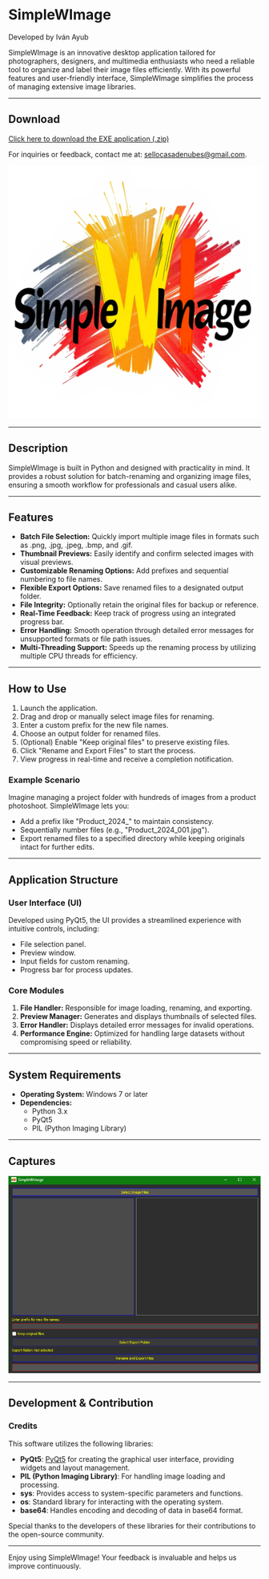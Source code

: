 # SimpleWImage
Developed by Iván Ayub

SimpleWImage is an innovative desktop application tailored for photographers, designers, and multimedia enthusiasts who need a reliable tool to organize and label their image files efficiently. With its powerful features and user-friendly interface, SimpleWImage simplifies the process of managing extensive image libraries.

---

## Download
[Click here to download the EXE application (.zip)](https://drive.google.com/file/d/1u3Y3rU6pkpwbS9q2k5lGKh2Hi6l1v5IQ/view?usp=sharing)

For inquiries or feedback, contact me at: [sellocasadenubes@gmail.com](mailto:sellocasadenubes@gmail.com).

![SimpleWImage Icon](SimpleWImage.png)

---

## Description
SimpleWImage is built in Python and designed with practicality in mind. It provides a robust solution for batch-renaming and organizing image files, ensuring a smooth workflow for professionals and casual users alike.

---

## Features
- **Batch File Selection:** Quickly import multiple image files in formats such as .png, .jpg, .jpeg, .bmp, and .gif.
- **Thumbnail Previews:** Easily identify and confirm selected images with visual previews.
- **Customizable Renaming Options:** Add prefixes and sequential numbering to file names.
- **Flexible Export Options:** Save renamed files to a designated output folder.
- **File Integrity:** Optionally retain the original files for backup or reference.
- **Real-Time Feedback:** Keep track of progress using an integrated progress bar.
- **Error Handling:** Smooth operation through detailed error messages for unsupported formats or file path issues.
- **Multi-Threading Support:** Speeds up the renaming process by utilizing multiple CPU threads for efficiency.

---

## How to Use
1. Launch the application.
2. Drag and drop or manually select image files for renaming.
3. Enter a custom prefix for the new file names.
4. Choose an output folder for renamed files.
5. (Optional) Enable "Keep original files" to preserve existing files.
6. Click "Rename and Export Files" to start the process.
7. View progress in real-time and receive a completion notification.

### Example Scenario
Imagine managing a project folder with hundreds of images from a product photoshoot. SimpleWImage lets you:
- Add a prefix like "Product_2024_" to maintain consistency.
- Sequentially number files (e.g., "Product_2024_001.jpg").
- Export renamed files to a specified directory while keeping originals intact for further edits.

---

## Application Structure
### User Interface (UI)
Developed using PyQt5, the UI provides a streamlined experience with intuitive controls, including:
- File selection panel.
- Preview window.
- Input fields for custom renaming.
- Progress bar for process updates.

### Core Modules
1. **File Handler:** Responsible for image loading, renaming, and exporting.
2. **Preview Manager:** Generates and displays thumbnails of selected files.
3. **Error Handler:** Displays detailed error messages for invalid operations.
4. **Performance Engine:** Optimized for handling large datasets without compromising speed or reliability.
---

## System Requirements
- **Operating System:** Windows 7 or later
- **Dependencies:**
  - Python 3.x
  - PyQt5
  - PIL (Python Imaging Library)

---

## Captures
![Application Screenshot](SS.png)

---

## Development & Contribution
### Credits
This software utilizes the following libraries:
- **PyQt5**: [PyQt5](https://pypi.org/project/PyQt5/) for creating the graphical user interface, providing widgets and layout management.
- **PIL (Python Imaging Library)**: For handling image loading and processing.
- **sys**: Provides access to system-specific parameters and functions.
- **os**: Standard library for interacting with the operating system.
- **base64**: Handles encoding and decoding of data in base64 format.

Special thanks to the developers of these libraries for their contributions to the open-source community.

---

Enjoy using SimpleWImage! Your feedback is invaluable and helps us improve continuously.
